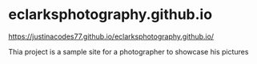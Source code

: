# eclarksphotography.github.io
 https://justinacodes77.github.io/eclarksphotography.github.io/
 
 Thia project is a sample site for a photographer to showcase his pictures
